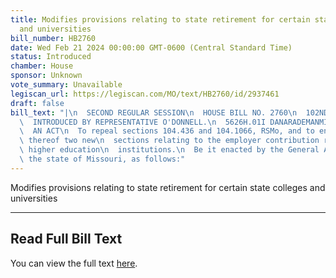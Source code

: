 ```yaml
---
title: Modifies provisions relating to state retirement for certain state colleges
  and universities
bill_number: HB2760
date: Wed Feb 21 2024 00:00:00 GMT-0600 (Central Standard Time)
status: Introduced
chamber: House
sponsor: Unknown
vote_summary: Unavailable
legiscan_url: https://legiscan.com/MO/text/HB2760/id/2937461
draft: false
bill_text: "|\n  SECOND REGULAR SESSION\n  HOUSE BILL NO. 2760\n  102ND GENERAL ASSEMBLY\n\
  \  INTRODUCED BY REPRESENTATIVE O'DONNELL.\n  5626H.01I DANARADEMANMILLER,ChiefClerk\n\
  \  AN ACT\n  To repeal sections 104.436 and 104.1066, RSMo, and to enact in lieu\
  \ thereof two new\n  sections relating to the employer contribution rate for certain\
  \ higher education\n  institutions.\n  Be it enacted by the General Assembly of\
  \ the state of Missouri, as follows:"
---
```

Modifies provisions relating to state retirement for certain state colleges and universities

---

## Read Full Bill Text

You can view the full text [here](https://legiscan.com/MO/text/HB2760/id/2937461).
